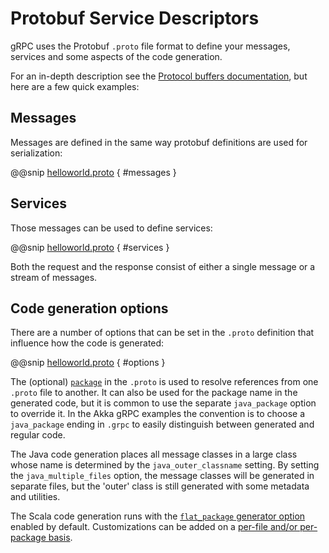 # Protobuf Service Descriptors

gRPC uses the Protobuf `.proto` file format to define your messages, services
and some aspects of the code generation.

For an in-depth description see the [Protocol buffers documentation](https://protobuf.dev/programming-guides/proto3/),
but here are a few quick examples:

## Messages

Messages are defined in the same way protobuf definitions are used for serialization:

@@snip [helloworld.proto](/plugin-tester-scala/src/main/protobuf/helloworld.proto) { #messages }

## Services

Those messages can be used to define services:

@@snip [helloworld.proto](/plugin-tester-scala/src/main/protobuf/helloworld.proto) { #services }

Both the request and the response consist of either a single message or a stream of messages.

## Code generation options

There are a number of options that can be set in the `.proto` definition that influence how the code is generated:

@@snip [helloworld.proto](/plugin-tester-scala/src/main/protobuf/helloworld.proto) { #options }

The (optional) [`package`](https://protobuf.dev/programming-guides/proto3/#packages)
in the `.proto` is used to resolve references from one `.proto` file to another.
It can also be used for the package name in the generated code, but it is
common to use the separate `java_package` option to override it. In the Akka gRPC
examples the convention is to choose a `java_package` ending in `.grpc` to
easily distinguish between generated and regular code.

The Java code generation places all message classes in a large class
whose name is determined by the `java_outer_classname` setting. By setting the
`java_multiple_files` option, the message classes will be generated in separate files,
but the 'outer' class is still generated with some metadata and utilities.

The Scala code generation runs with the
[`flat_package` generator option](https://scalapb.github.io/docs/sbt-settings/#additional-options-to-the-generator) enabled by default.
Customizations can be added on a
[per-file and/or per-package basis](https://scalapb.github.io/customizations.html).

